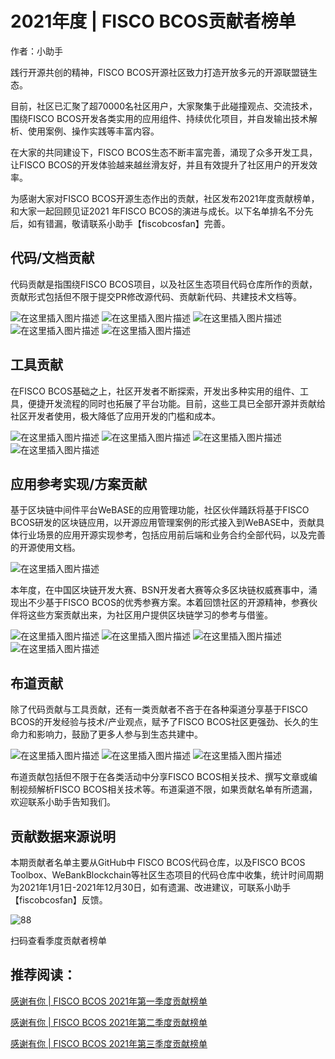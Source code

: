 # 2021年度 | FISCO BCOS贡献者榜单
作者：小助手

践行开源共创的精神，FISCO BCOS开源社区致力打造开放多元的开源联盟链生态。

目前，社区已汇聚了超70000名社区用户，大家聚集于此碰撞观点、交流技术，围绕FISCO BCOS开发各类实用的应用组件、持续优化项目，并自发输出技术解析、使用案例、操作实践等丰富内容。

在大家的共同建设下，FISCO BCOS生态不断丰富完善，涌现了众多开发工具，让FISCO BCOS的开发体验越来越丝滑友好，并且有效提升了社区用户的开发效率。

为感谢大家对FISCO BCOS开源生态作出的贡献，社区发布2021年度贡献榜单，和大家一起回顾见证2021 年FISCO BCOS的演进与成长。以下名单排名不分先后，如有错漏，敬请联系小助手【fiscobcosfan】完善。

 ## 代码/文档贡献

代码贡献是指围绕FISCO BCOS项目，以及社区生态项目代码仓库所作的贡献，贡献形式包括但不限于提交PR修改源代码、贡献新代码、共建技术文档等。

![在这里插入图片描述](https://img-blog.csdnimg.cn/6e00e24dae6149288cd3ae9763e71d4c.png?x-oss-process=image/watermark,type_d3F5LXplbmhlaQ,shadow_50,text_Q1NETiBARklTQ09fQkNPUw==,size_20,color_FFFFFF,t_70,g_se,x_16)
![在这里插入图片描述](https://img-blog.csdnimg.cn/0cee16848cb14ace929482aa4cf453db.png?x-oss-process=image/watermark,type_d3F5LXplbmhlaQ,shadow_50,text_Q1NETiBARklTQ09fQkNPUw==,size_20,color_FFFFFF,t_70,g_se,x_16)
![在这里插入图片描述](https://img-blog.csdnimg.cn/43b96416ff1a451c98e75ba0db5104e9.png?x-oss-process=image/watermark,type_d3F5LXplbmhlaQ,shadow_50,text_Q1NETiBARklTQ09fQkNPUw==,size_20,color_FFFFFF,t_70,g_se,x_16)
![在这里插入图片描述](https://img-blog.csdnimg.cn/d3c147c960a241a9b1c0ccf369892f70.png?x-oss-process=image/watermark,type_d3F5LXplbmhlaQ,shadow_50,text_Q1NETiBARklTQ09fQkNPUw==,size_20,color_FFFFFF,t_70,g_se,x_16)
![在这里插入图片描述](https://img-blog.csdnimg.cn/4de372d6216d4ed5b95f63c43a9a44e6.png?x-oss-process=image/watermark,type_d3F5LXplbmhlaQ,shadow_50,text_Q1NETiBARklTQ09fQkNPUw==,size_20,color_FFFFFF,t_70,g_se,x_16)





## 工具贡献
在FISCO BCOS基础之上，社区开发者不断探索，开发出多种实用的组件、工具，便捷开发流程的同时也拓展了平台功能。目前，这些工具已全部开源并贡献给社区开发者使用，极大降低了应用开发的门槛和成本。

![在这里插入图片描述](https://img-blog.csdnimg.cn/abb7a5df708a4dd9af6b3148d49500a7.png?x-oss-process=image/watermark,type_d3F5LXplbmhlaQ,shadow_50,text_Q1NETiBARklTQ09fQkNPUw==,size_20,color_FFFFFF,t_70,g_se,x_16)
![在这里插入图片描述](https://img-blog.csdnimg.cn/2e924c091ca2471da17e9f560110b54f.png?x-oss-process=image/watermark,type_d3F5LXplbmhlaQ,shadow_50,text_Q1NETiBARklTQ09fQkNPUw==,size_20,color_FFFFFF,t_70,g_se,x_16)
![在这里插入图片描述](https://img-blog.csdnimg.cn/658a0ef933a444329508f51e9c62a9d0.png?x-oss-process=image/watermark,type_d3F5LXplbmhlaQ,shadow_50,text_Q1NETiBARklTQ09fQkNPUw==,size_20,color_FFFFFF,t_70,g_se,x_16)
![在这里插入图片描述](https://img-blog.csdnimg.cn/0e2bc681c2dd4db6869bb66ca979f570.png?x-oss-process=image/watermark,type_d3F5LXplbmhlaQ,shadow_50,text_Q1NETiBARklTQ09fQkNPUw==,size_20,color_FFFFFF,t_70,g_se,x_16)


## 应用参考实现/方案贡献
基于区块链中间件平台WeBASE的应用管理功能，社区伙伴踊跃将基于FISCO BCOS研发的区块链应用，以开源应用管理案例的形式接入到WeBASE中，贡献具体行业场景的应用开源实现参考，包括应用前后端和业务合约全部代码，以及完善的开源使用文档。

![在这里插入图片描述](https://img-blog.csdnimg.cn/37cc75100a5b4966b5312dc4cc8a586b.png?x-oss-process=image/watermark,type_d3F5LXplbmhlaQ,shadow_50,text_Q1NETiBARklTQ09fQkNPUw==,size_20,color_FFFFFF,t_70,g_se,x_16)


本年度，在中国区块链开发大赛、BSN开发者大赛等众多区块链权威赛事中，涌现出不少基于FISCO BCOS的优秀参赛方案。本着回馈社区的开源精神，参赛伙伴将这些方案贡献出来，为社区用户提供区块链学习的参考与借鉴。

![在这里插入图片描述](https://img-blog.csdnimg.cn/1e3c12860ae5429fb6311204fc5c57a6.png?x-oss-process=image/watermark,type_d3F5LXplbmhlaQ,shadow_50,text_Q1NETiBARklTQ09fQkNPUw==,size_20,color_FFFFFF,t_70,g_se,x_16)
![在这里插入图片描述](https://img-blog.csdnimg.cn/e84b014e19f54d23a8effd101d316f25.png?x-oss-process=image/watermark,type_d3F5LXplbmhlaQ,shadow_50,text_Q1NETiBARklTQ09fQkNPUw==,size_20,color_FFFFFF,t_70,g_se,x_16)
![在这里插入图片描述](https://img-blog.csdnimg.cn/efa4139528674a93b3b13e95a4364cd3.png?x-oss-process=image/watermark,type_d3F5LXplbmhlaQ,shadow_50,text_Q1NETiBARklTQ09fQkNPUw==,size_20,color_FFFFFF,t_70,g_se,x_16)
![在这里插入图片描述](https://img-blog.csdnimg.cn/ce8409a364e9480b96b1358082aa5b29.png?x-oss-process=image/watermark,type_d3F5LXplbmhlaQ,shadow_50,text_Q1NETiBARklTQ09fQkNPUw==,size_20,color_FFFFFF,t_70,g_se,x_16)

## 布道贡献

除了代码贡献与工具贡献，还有一类贡献者不吝于在各种渠道分享基于FISCO BCOS的开发经验与技术/产业观点，赋予了FISCO BCOS社区更强劲、长久的生命力和影响力，鼓励了更多人参与到生态共建中。

![在这里插入图片描述](https://img-blog.csdnimg.cn/7659d1626104460ab5e2b58dcf006ffb.png?x-oss-process=image/watermark,type_d3F5LXplbmhlaQ,shadow_50,text_Q1NETiBARklTQ09fQkNPUw==,size_20,color_FFFFFF,t_70,g_se,x_16)
![在这里插入图片描述](https://img-blog.csdnimg.cn/c17c2d0ef89b4350808d89d9f339fe55.png?x-oss-process=image/watermark,type_d3F5LXplbmhlaQ,shadow_50,text_Q1NETiBARklTQ09fQkNPUw==,size_20,color_FFFFFF,t_70,g_se,x_16)
![在这里插入图片描述](https://img-blog.csdnimg.cn/3b5b2dc0844d4da993cc404ad65061a7.png?x-oss-process=image/watermark,type_d3F5LXplbmhlaQ,shadow_50,text_Q1NETiBARklTQ09fQkNPUw==,size_20,color_FFFFFF,t_70,g_se,x_16)


布道贡献包括但不限于在各类活动中分享FISCO BCOS相关技术、撰写文章或编制视频解析FISCO BCOS相关技术等。布道渠道不限，如果贡献名单有所遗漏，欢迎联系小助手告知我们。

## 贡献数据来源说明
本期贡献者名单主要从GitHub中 FISCO BCOS代码仓库，以及FISCO BCOS Toolbox、WeBankBlockchain等社区生态项目的代码仓库中收集，统计时间周期为2021年1月1日-2021年12月30日，如有遗漏、改进建议，可联系小助手【fiscobcosfan】反馈。

![88](https://user-images.githubusercontent.com/93572056/154645355-2f1e01f0-e8cd-4e6c-a18b-53ae519250d2.jpg)


扫码查看季度贡献者榜单

## 推荐阅读：
[感谢有你 | FISCO BCOS 2021年第一季度贡献榜单](https://mp.weixin.qq.com/s/d9W-SGxHWhbmkgQtdOelTw)

[感谢有你 | FISCO BCOS 2021年第二季度贡献榜单](https://mp.weixin.qq.com/s/UOLiY9boNwkIf_b1oE-t9A)

[感谢有你 | FISCO BCOS 2021年第三季度贡献榜单](https://mp.weixin.qq.com/s/zsHW7_YOINevEozumBn1LQ)

